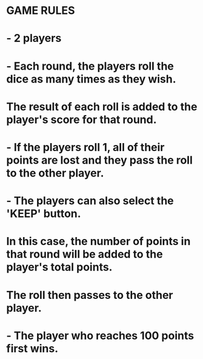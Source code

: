 # GAME RULES

# - 2 players
# - Each round, the players roll the dice as many times as they wish.
#   The result of each roll is added to the player's score for that round.
# - If the players roll 1, all of their points are lost and they pass the roll to the other player.
# - The players can also select the 'KEEP' button.
#   In this case, the number of points in that round will be added to the player's total points.
#   The roll then passes to the other player.
# - The player who reaches 100 points first wins.
